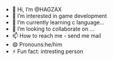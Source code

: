 - 👋 Hi, I’m @HAGZAX
- 👀 I’m interested in  game development 
- 🌱 I’m currently learning c language...
- 💞️ I’m looking to collaborate on ...
- 📫 How to reach me - send me mail
- 😄 Pronouns:he/him
- ⚡ Fun fact: intresting person

<!---
HAGZAX/HAGZAX is a ✨ special ✨ repository because its `README.md` (this file) appears on your GitHub profile.
You can click the Preview link to take a look at your changes.
--->
